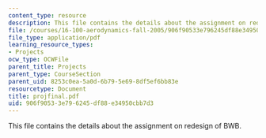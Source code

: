```yaml
---
content_type: resource
description: This file contains the details about the assignment on redesign of BWB.
file: /courses/16-100-aerodynamics-fall-2005/906f90533e796245df88e34950cbb7d3_projfinal.pdf
file_type: application/pdf
learning_resource_types:
- Projects
ocw_type: OCWFile
parent_title: Projects
parent_type: CourseSection
parent_uid: 8253c0ea-5a0d-6b79-5e69-8df5ef6bb83e
resourcetype: Document
title: projfinal.pdf
uid: 906f9053-3e79-6245-df88-e34950cbb7d3
---
```

This file contains the details about the assignment on redesign of BWB.

